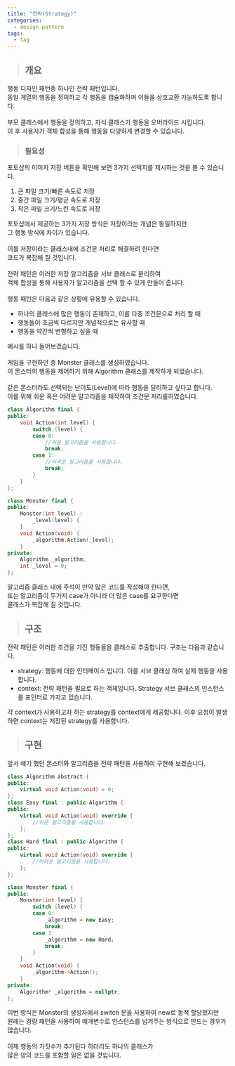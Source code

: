 ```yaml
---
title: "전략(Strategy)"
categories:
  - design pattern
tags:
  - tag
---
```

> ## 개요

행동 디자인 패턴중 하나인 전략 패턴입니다.<br>
동일 계열의 행동을 정의하고 각 행동을 캡슐화하며 이들을 상호교환 가능하도록 합니다.<br>
<br>
부모 클래스에서 행동을 정의하고, 자식 클래스가 행동을 오버라이드 시킵니다.<br>
이 후 사용자가 객체 합성을 통해 행동을 다양하게 변경할 수 있습니다.
> ### 필요성

포토샵의 이미지 저장 버튼을 확인해 보면 3가지 선택지를 제시하는 것을 볼 수 있습니다.
1. 큰 파일 크기/빠른 속도로 저장
2. 중간 파일 크기/평균 속도로 저장
3. 작은 파일 크기/느린 속도로 저장

포토샵에서 제공하는 3가지 저장 방식은 저장이라는 개념은 동일하지만<br>
그 행동 방식에 차이가 있습니다.<br>
<br>
이를 저장이라는 클래스내에 조건문 처리로 해결하려 한다면<br>
코드가 복잡해 질 것입니다.<br>
<br>
전략 패턴은 이러한 저장 알고리즘을 서브 클래스로 분리하여<br>
객체 합성을 통해 사용자가 알고리즘을 선택 할 수 있게 만들어 줍니다.<br>
<br>
행동 패턴은 다음과 같은 상황에 유용할 수 있습니다.
- 하나의 클래스에 많은 행동이 존재하고, 이를 다중 조건문으로 처리 할 때
- 행동들이 조금씩 다르지만 개념적으로는 유사할 때
- 행동을 약간씩 변형하고 싶을 때

예시를 하나 들어보겠습니다.<br>
<br>
게임을 구현하던 중 Monster 클래스를 생성하였습니다.<br>
이 몬스터의 행동을 제어하기 위해 Algorithm 클래스를 제작하게 되었습니다.<br>
<br>
같은 몬스터라도 선택되는 난이도(Level)에 따라 행동을 달리하고 싶다고 합니다.<br>
이를 위해 쉬운 혹은 어려운 알고리즘을 제작하여 조건문 처리를하였습니다.
```cpp
class Algorithm final {
public:
	void Action(int level) {
		switch (level) {
		case 0:
			//쉬운 알고리즘을 사용합니다.
			break;
		case 1:
			//어려운 알고리즘을 사용합니다.
			break;
		}
	}
};
```
```cpp
class Monster final {
public:
	Monster(int level) :
		_level(level) {
	}
	void Action(void) {
		_algorithm.Action(_level);
	}
private:
	Algorithm _algorithm;
	int _level = 0;
};
```
알고리즘 클래스 내에 주석이 만약 많은 코드를 작성해야 한다면,<br>
또는 알고리즘이 두가지 case가 아니라 더 많은 case를 요구한다면<br>
클래스가 복잡해 질 것입니다.
> ## 구조

전략 패턴은 이러한 조건을 가진 행동들을 클래스로 추출합니다.
구조는 다음과 같습니다.
- strategy: 행동에 대한 인터페이스 입니다. 이를 서브 클래싱 하여 실제 행동을 사용합니다.
- context: 전략 패턴을 필요로 하는 객체입니다. Strategy 서브 클래스의 인스턴스를 포인터로 가지고 있습니다.

각 context가 사용하고자 하는 strategy를 context에게 제공합니다.
이후 요청이 발생하면 context는 저장된 strategy를 사용합니다.
> ## 구현

앞서 얘기 했던 몬스터와 알고리즘을 전략 패턴을 사용하여 구현해 보겠습니다.
```cpp
class Algorithm abstract {
public:
	virtual void Action(void) = 0;
};
class Easy final : public Algorithm {
public:
	virtual void Action(void) override {
		//쉬운 알고리즘을 사용합니다.
	};
};
class Hard final : public Algorithm {
public:
	virtual void Action(void) override {
		//어려운 알고리즘을 사용합니다.
	};
};
```
```cpp
class Monster final {
public:
	Monster(int level) {
		switch (level) {
		case 0:
			_algorithm = new Easy;
			break;
		case 1:
			_algorithm = new Hard;
			break;
		}
	}
	void Action(void) {
		_algorithm->Action();
	}
private:
	Algorithm* _algorithm = nullptr;
};
```
이번 방식은 Monster의 생성자에서 switch 문을 사용하여 new로 동적 할당했지만<br>
원래는 경량 패턴을 사용하여 매개변수로 인스턴스를 넘겨주는 방식으로 만드는 경우가 많습니다.<br>
<br>
이제 행동의 가짓수가 추가된다 하더라도 하나의 클래스가<br>
많은 양의 코드를 포함할 일은 없을 것입니다.
